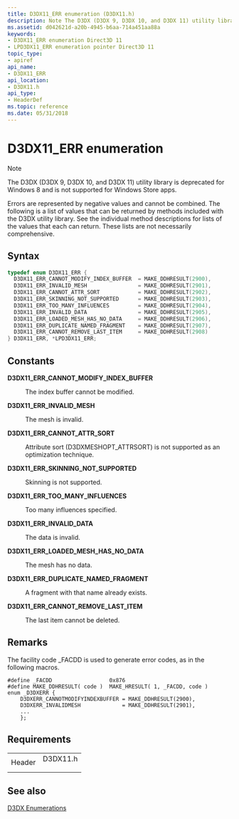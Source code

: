 ```yaml
---
title: D3DX11_ERR enumeration (D3DX11.h)
description: Note The D3DX (D3DX 9, D3DX 10, and D3DX 11) utility library is deprecated for Windows 8 and is not supported for Windows Store apps. Errors are represented by negative values and cannot be combined.
ms.assetid: d042621d-a20b-4945-b6aa-714a451aa88a
keywords:
- D3DX11_ERR enumeration Direct3D 11
- LPD3DX11_ERR enumeration pointer Direct3D 11
topic_type:
- apiref
api_name:
- D3DX11_ERR
api_location:
- D3DX11.h
api_type:
- HeaderDef
ms.topic: reference
ms.date: 05/31/2018
---
```


# D3DX11\_ERR enumeration

> [!Note]  
> The D3DX (D3DX 9, D3DX 10, and D3DX 11) utility library is deprecated for Windows 8 and is not supported for Windows Store apps.

 

Errors are represented by negative values and cannot be combined. The following is a list of values that can be returned by methods included with the D3DX utility library. See the individual method descriptions for lists of the values that each can return. These lists are not necessarily comprehensive.

## Syntax


```C++
typedef enum D3DX11_ERR { 
  D3DX11_ERR_CANNOT_MODIFY_INDEX_BUFFER  = MAKE_DDHRESULT(2900),
  D3DX11_ERR_INVALID_MESH                = MAKE_DDHRESULT(2901),
  D3DX11_ERR_CANNOT_ATTR_SORT            = MAKE_DDHRESULT(2902),
  D3DX11_ERR_SKINNING_NOT_SUPPORTED      = MAKE_DDHRESULT(2903),
  D3DX11_ERR_TOO_MANY_INFLUENCES         = MAKE_DDHRESULT(2904),
  D3DX11_ERR_INVALID_DATA                = MAKE_DDHRESULT(2905),
  D3DX11_ERR_LOADED_MESH_HAS_NO_DATA     = MAKE_DDHRESULT(2906),
  D3DX11_ERR_DUPLICATE_NAMED_FRAGMENT    = MAKE_DDHRESULT(2907),
  D3DX11_ERR_CANNOT_REMOVE_LAST_ITEM     = MAKE_DDHRESULT(2908)
} D3DX11_ERR, *LPD3DX11_ERR;
```



## Constants

<dl> <dt>

<span id="D3DX11_ERR_CANNOT_MODIFY_INDEX_BUFFER"></span><span id="d3dx11_err_cannot_modify_index_buffer"></span>**D3DX11\_ERR\_CANNOT\_MODIFY\_INDEX\_BUFFER**
</dt> <dd>

The index buffer cannot be modified.

</dd> <dt>

<span id="D3DX11_ERR_INVALID_MESH"></span><span id="d3dx11_err_invalid_mesh"></span>**D3DX11\_ERR\_INVALID\_MESH**
</dt> <dd>

The mesh is invalid.

</dd> <dt>

<span id="D3DX11_ERR_CANNOT_ATTR_SORT"></span><span id="d3dx11_err_cannot_attr_sort"></span>**D3DX11\_ERR\_CANNOT\_ATTR\_SORT**
</dt> <dd>

Attribute sort (D3DXMESHOPT\_ATTRSORT) is not supported as an optimization technique.

</dd> <dt>

<span id="D3DX11_ERR_SKINNING_NOT_SUPPORTED"></span><span id="d3dx11_err_skinning_not_supported"></span>**D3DX11\_ERR\_SKINNING\_NOT\_SUPPORTED**
</dt> <dd>

Skinning is not supported.

</dd> <dt>

<span id="D3DX11_ERR_TOO_MANY_INFLUENCES"></span><span id="d3dx11_err_too_many_influences"></span>**D3DX11\_ERR\_TOO\_MANY\_INFLUENCES**
</dt> <dd>

Too many influences specified.

</dd> <dt>

<span id="D3DX11_ERR_INVALID_DATA"></span><span id="d3dx11_err_invalid_data"></span>**D3DX11\_ERR\_INVALID\_DATA**
</dt> <dd>

The data is invalid.

</dd> <dt>

<span id="D3DX11_ERR_LOADED_MESH_HAS_NO_DATA"></span><span id="d3dx11_err_loaded_mesh_has_no_data"></span>**D3DX11\_ERR\_LOADED\_MESH\_HAS\_NO\_DATA**
</dt> <dd>

The mesh has no data.

</dd> <dt>

<span id="D3DX11_ERR_DUPLICATE_NAMED_FRAGMENT"></span><span id="d3dx11_err_duplicate_named_fragment"></span>**D3DX11\_ERR\_DUPLICATE\_NAMED\_FRAGMENT**
</dt> <dd>

A fragment with that name already exists.

</dd> <dt>

<span id="D3DX11_ERR_CANNOT_REMOVE_LAST_ITEM"></span><span id="d3dx11_err_cannot_remove_last_item"></span>**D3DX11\_ERR\_CANNOT\_REMOVE\_LAST\_ITEM**
</dt> <dd>

The last item cannot be deleted.

</dd> </dl>

## Remarks

The facility code \_FACDD is used to generate error codes, as in the following macros.


```
#define _FACDD                  0x876
#define MAKE_DDHRESULT( code )  MAKE_HRESULT( 1, _FACDD, code )
enum _D3DXERR {
    D3DXERR_CANNOTMODIFYINDEXBUFFER = MAKE_DDHRESULT(2900),
    D3DXERR_INVALIDMESH             = MAKE_DDHRESULT(2901),
    ...
    };
```



## Requirements



|                   |                                                                                     |
|-------------------|-------------------------------------------------------------------------------------|
| Header<br/> | <dl> <dt>D3DX11.h</dt> </dl> |



## See also

<dl> <dt>

[D3DX Enumerations](d3d11-graphics-reference-d3dx11-enums.md)
</dt> </dl>

 

 





